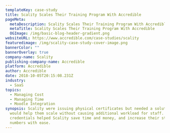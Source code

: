 ```yaml
---
templateKey: case-study
title: Scality Scales Their Training Program With Accredible
pageMeta:
  metaDescription: Scality Scales Their Training Program With Accredible
  metaTitle: Scality Scales Their Training Program With Accredible
  OGImage: /img/basic-blog-header-gradient.png
websiteURL: https://www.accredible.com/case-studies/scality
featuredimage: /img/scality-case-study-cover-image.png
bannerColor: ""
bannerOverlay: true
company-name: Scality
publishing-company-name: Accredible
platform: Accredible
author: Accredible
date: 2018-10-05T20:15:08.231Z
industry:
  - SaaS
topics:
  - Managing Cost
  - Managing Time
  - Moodle Integration
synopsis: Scality were issuing physical certificates but needed a solution that
  would help them scale without causing additional workload for staff. Digital
  credentials helped Scality save time and money, and increase their student
  numbers with ease.
---
```

